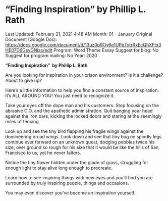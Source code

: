 # “Finding Inspiration” by Phillip L. Rath

Last Updated: February 21, 2021 4:48 AM
Month: 01 - January
Original Document (Google Doc): https://docs.google.com/document/d/13uz0p9Oy6e1UPp7vtrRxEcQhXFtx3HE07D6GsvGNias/edit
Program: Word Theme Essay
Suggest for blog: No
Suggest for program mailing: No
Year: 2020

**“Finding Inspiration”  by Phillip L. Rath**

Are you looking for inspiration in your prison environment? Is it a challenge? About to give up?

Here’s a little information to help you find a constant source of inspiration. It’s ALL AROUND YOU! You just need to recognize it.

Take your eyes off the dope man and his customers. Stop focusing on the abrasive C.O. and the apathetic administration. Quit banging your head against the iron bars, kicking the locked doors and staring at the seemingly miles of fencing.

Look up and see the tiny bird flapping his fragile wings against the domineering broad wings. Look down and see that tiny bug on spindly legs continue ever forward on an unknown quest, dodging pebbles twice his size, over ground so rough for his size that it would be like the hills of San Francisco to us, yet he never falters.

Notice the tiny flower hidden under the glade of grass, struggling for enough light to stay alive long enough to procreate.

Learn how to see inspiring things with new eyes and you’ll find you are surrounded by truly inspiring people, things and occasions.

You may even discover you’ve become an inspiration yourself.
